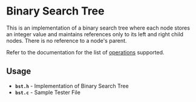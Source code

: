 # Binary Search Tree
This is an implementation of a binary search tree where each node stores an integer value and maintains references only to its left and right child nodes. There is no reference to a node's parent.

Refer to the documentation for the list of [operations](https://docs.google.com/document/d/e/2PACX-1vQuJvmce9bnA5RJ2z8ZF9OiLaMgpSf0C4J6Nma95s12XVX8NGf7y3Q5r4-PiDokM4P8VcCZTaULNJ51/pub "operations") supported.

## Usage
- **`bst.h`** - Implementation of Binary Search Tree
- **`bst.c`** - Sample Tester File
